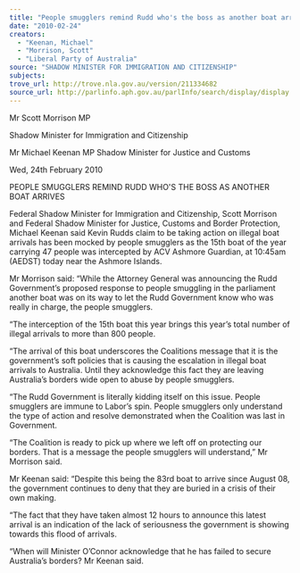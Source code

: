 ```yaml
---
title: "People smugglers remind Rudd who's the boss as another boat arrives."
date: "2010-02-24"
creators:
  - "Keenan, Michael"
  - "Morrison, Scott"
  - "Liberal Party of Australia"
source: "SHADOW MINISTER FOR IMMIGRATION AND CITIZENSHIP"
subjects:
trove_url: http://trove.nla.gov.au/version/211334682
source_url: http://parlinfo.aph.gov.au/parlInfo/search/display/display.w3p;query=Id%3A%22media/pressrel/GD0W6%22
---
```


 Mr Scott Morrison MP  

 Shadow Minister for Immigration and Citizenship   

 Mr Michael Keenan MP   Shadow Minister for Justice and Customs 

 

 Wed, 24th February 2010    

 PEOPLE SMUGGLERS REMIND RUDD WHO'S THE BOSS AS ANOTHER  BOAT ARRIVES 

 Federal Shadow Minister for Immigration and Citizenship, Scott Morrison and Federal  Shadow Minister for Justice, Customs and Border Protection, Michael Keenan said Kevin  Rudds claim to be taking action on illegal boat arrivals has been mocked by people  smugglers as the 15th boat of the year carrying 47 people was intercepted by ACV Ashmore  Guardian, at 10:45am (AEDST) today near the Ashmore Islands.  

 Mr Morrison said: “While the Attorney General was announcing the Rudd Government’s  proposed response to people smuggling in the parliament another boat was on its way to let  the Rudd Government know who was really in charge, the people smugglers.  

 “The interception of the 15th boat this year brings this year’s total number of illegal arrivals to  more than 800 people.  

 “The arrival of this boat underscores the Coalitions message that it is the government’s soft  policies that is causing the escalation in illegal boat arrivals to Australia. Until they  acknowledge this fact they are leaving Australia’s borders wide open to abuse by people  smugglers.  

 “The Rudd Government is literally kidding itself on this issue. People smugglers are immune  to Labor’s spin. People smugglers only understand the type of action and resolve  demonstrated when the Coalition was last in Government.  

 “The Coalition is ready to pick up where we left off on protecting our borders. That is a  message the people smugglers will understand,” Mr Morrison said.  

 Mr Keenan said: “Despite this being the 83rd boat to arrive since August 08, the government  continues to deny that they are buried in a crisis of their own making.  

 “The fact that they have taken almost 12 hours to announce this latest arrival is an indication  of the lack of seriousness the government is showing towards this flood of arrivals.  

 “When will Minister O’Connor acknowledge that he has failed to secure Australia’s borders?  Mr Keenan said. 

  


